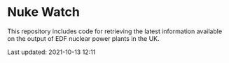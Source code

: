 # Nuke Watch

This repository includes code for retrieving the latest information available on the output of EDF nuclear power plants in the UK.

Last updated: 2021-10-13 12:11